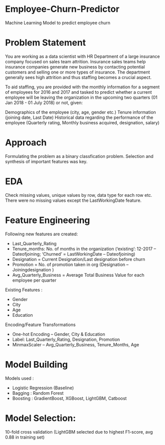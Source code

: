 # Employee-Churn-Predictor
Machine Learning Model to predict employee churn

# Problem Statement
You are working as a data scientist with HR Department of a large insurance company focused on sales team attrition. Insurance sales teams help insurance companies generate new business by contacting potential customers and selling one or more types of insurance. The department generally sees high attrition and thus staffing becomes a crucial aspect.

To aid staffing, you are provided with the monthly information for a segment of employees for 2016 and 2017 and tasked to predict whether a current employee will be leaving the organization in the upcoming two quarters (01 Jan 2018 - 01 July 2018) or not, given:

Demographics of the employee (city, age, gender etc.)
Tenure information (joining date, Last Date)
Historical data regarding the performance of the employee (Quarterly rating, Monthly business acquired, designation, salary)


# Approach
Formulating the problem as a binary classfication problem. Selection and synthesis of important features was key.

# EDA 
Check missing values, unique values by row, data type for each row etc. There were no missing values except the LastWorkingDate feature.

# Feature Engineering
Following new features are created:
* Last_Quarterly_Rating
*	Tenure_months: No. of months in the organization (‘existing’: 12-2017 – Dateofjoining; ‘Churned’ = LastWorkingDate – Dateofjoining)
*	Designation = Current Designation/Last designation before churn
*	Promotion = No.  of promotion taken in org (Designation – Joiningdesignation )
*	Avg_Quarterly_Business = Average Total Business Value for each employee per quarter

Existing Features : 
* Gender
* City
* Age
* Education 

Encoding/Feature Transformations
* One-hot Encoding – Gender, City & Education
* Label: Last_Quarterly_Rating, Designation, Promotion
* MinmaxScaler – Avg_Quarterly_Business, Tenure_Months, Age

# Model Building
Models used :
*	Logistic Regression (Baseline)
*	Bagging : Random Forest
*	Boosting : GradientBoost, XGBoost, LightGBM, Catboost

# Model Selection:
10-fold cross validation (LightGBM selected due to highest F1-score, avg 0.88 in training set)


